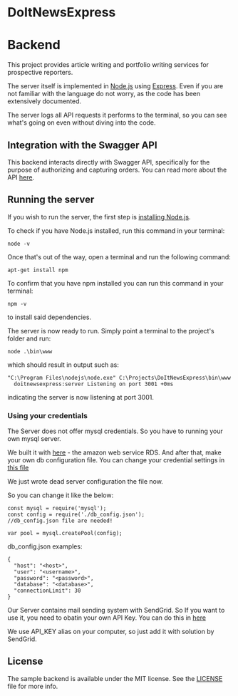 # DoItNewsExpress

# Backend

This project provides article writing and portfolio writing services for prospective reporters. 

The server itself is implemented in [Node.js](https://nodejs.org/en/) using [Express](https://expressjs.com/en/). Even if you are not familiar with the language do not worry, as the code has been extensively documented.

The server logs all API requests it performs to the terminal, so you can see what's going on even without diving into the code.

## Integration with the Swagger API
This backend interacts directly with Swagger API, specifically for the purpose of authorizing and capturing orders. You can read more about the API [here](https://swagger.io/).

## Running the server
If you wish to run the server, the first step is [installing Node.js](https://nodejs.org/ko/download/).

To check if you have Node.js installed, run this command in your terminal:

```
node -v
```

Once that's out of the way, open a terminal and run the following command:

```
apt-get install npm
```

To confirm that you have npm installed you can run this command in your terminal:

```
npm -v
```

to install said dependencies.

The server is now ready to run. Simply point a terminal to the project's folder and run:

```
node .\bin\www
```

which should result in output such as:

```
"C:\Program Files\nodejs\node.exe" C:\Projects\DoItNewsExpress\bin\www
  doitnewsexpress:server Listening on port 3001 +0ms
```

indicating the server is now listening at port 3001.

### Using your credentials
The Server does not offer mysql credentials.
So you have to running your own mysql server.

We built it with [here](https://aws.amazon.com/ko/rds/?nc2=type_a) - the amazon web service RDS.
And after that, make your own db configuration file.
You can change your credential settings in [this file](./utils/pool.js)

We just wrote dead server configuration the file now.

So you can change it like the below:
```
const mysql = require('mysql');
const config = require('./db_config.json');
//db_config.json file are needed!

var pool = mysql.createPool(config);
```

db_config.json examples:
```
{
  "host": "<host>",
  "user": "<username>",
  "password": "<password>",
  "database": "<database>",
  "connectionLimit": 30
}
```

Our Server contains mail sending system with SendGrid.
So If you want to use it, you need to obatin your own API Key.
You can do this in [here](https://sendgrid.com/)

We use API_KEY alias on your computer, so just add it with solution by SendGrid.

## License
The sample backend is available under the MIT license. See the [LICENSE](./LICENSE) file for more info.
